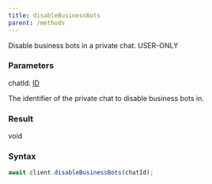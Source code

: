 ```yaml
---
title: disableBusinessBots
parent: /methods
---
```


Disable business bots in a private chat.<span class="select-none"> <span class="inline-flex w-fit items-center"><span class="w-fit bg-dbt px-1.5 rounded-md select-none text-fgt text-[10px]">USER-ONLY</span></span> </span>

### Parameters 

<div class="flex flex-col gap-3"><div><div class="font-mono" id="p_chatId" data-anchor><span class="font-bold">chatId</span><span class="opacity-50">:</span> <a href="/types/id"  >ID</a></div><div class="pl-3"><div class="no-margin">

The identifier of the private chat to disable business bots in.

</div></div></div></div>

### Result 

<div class="font-mono"><span>void</span></div>

### Syntax

```ts
await client.disableBusinessBots(chatId);
```



